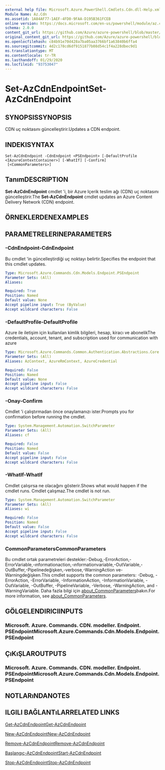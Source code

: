 ```yaml
---
external help file: Microsoft.Azure.PowerShell.Cmdlets.Cdn.dll-Help.xml
Module Name: Az.Cdn
ms.assetid: 1A84AF77-1AEF-4FD0-9FAA-D195B361FCEB
online version: https://docs.microsoft.com/en-us/powershell/module/az.cdn/set-azcdnendpoint
schema: 2.0.0
content_git_url: https://github.com/Azure/azure-powershell/blob/master/src/Cdn/Cdn/help/Set-AzCdnEndpoint.md
original_content_git_url: https://github.com/Azure/azure-powershell/blob/master/src/Cdn/Cdn/help/Set-AzCdnEndpoint.md
ms.openlocfilehash: c84b91e70d428a7ba05aa3766bf1a63840b6ffa4
ms.sourcegitcommit: 4d2c178cd6df9151877b08d54c1f4a228dbec9d1
ms.translationtype: MT
ms.contentlocale: tr-TR
ms.lasthandoff: 01/29/2020
ms.locfileid: "93753047"
---
```

# <span data-ttu-id="dff67-101">Set-AzCdnEndpoint</span><span class="sxs-lookup"><span data-stu-id="dff67-101">Set-AzCdnEndpoint</span></span>

## <span data-ttu-id="dff67-102">SYNOPSIS</span><span class="sxs-lookup"><span data-stu-id="dff67-102">SYNOPSIS</span></span>
<span data-ttu-id="dff67-103">CDN uç noktasını güncelleştirir.</span><span class="sxs-lookup"><span data-stu-id="dff67-103">Updates a CDN endpoint.</span></span>

## <span data-ttu-id="dff67-104">INDEKI</span><span class="sxs-lookup"><span data-stu-id="dff67-104">SYNTAX</span></span>

```
Set-AzCdnEndpoint -CdnEndpoint <PSEndpoint> [-DefaultProfile <IAzureContextContainer>] [-WhatIf] [-Confirm]
 [<CommonParameters>]
```

## <span data-ttu-id="dff67-105">Tanım</span><span class="sxs-lookup"><span data-stu-id="dff67-105">DESCRIPTION</span></span>
<span data-ttu-id="dff67-106">**Set-AzCdnEndpoint** cmdlet 'i, bir Azure Içerik teslim ağı (CDN) uç noktasını güncelleştirir.</span><span class="sxs-lookup"><span data-stu-id="dff67-106">The **Set-AzCdnEndpoint** cmdlet updates an Azure Content Delivery Network (CDN) endpoint.</span></span>

## <span data-ttu-id="dff67-107">ÖRNEKLERDEN</span><span class="sxs-lookup"><span data-stu-id="dff67-107">EXAMPLES</span></span>

## <span data-ttu-id="dff67-108">PARAMETRELERINE</span><span class="sxs-lookup"><span data-stu-id="dff67-108">PARAMETERS</span></span>

### <span data-ttu-id="dff67-109">-CdnEndpoint</span><span class="sxs-lookup"><span data-stu-id="dff67-109">-CdnEndpoint</span></span>
<span data-ttu-id="dff67-110">Bu cmdlet 'in güncelleştirdiği uç noktayı belirtir.</span><span class="sxs-lookup"><span data-stu-id="dff67-110">Specifies the endpoint that this cmdlet updates.</span></span>

```yaml
Type: Microsoft.Azure.Commands.Cdn.Models.Endpoint.PSEndpoint
Parameter Sets: (All)
Aliases:

Required: True
Position: Named
Default value: None
Accept pipeline input: True (ByValue)
Accept wildcard characters: False
```

### <span data-ttu-id="dff67-111">-DefaultProfile</span><span class="sxs-lookup"><span data-stu-id="dff67-111">-DefaultProfile</span></span>
<span data-ttu-id="dff67-112">Azure ile iletişim için kullanılan kimlik bilgileri, hesap, kiracı ve abonelik</span><span class="sxs-lookup"><span data-stu-id="dff67-112">The credentials, account, tenant, and subscription used for communication with azure</span></span>

```yaml
Type: Microsoft.Azure.Commands.Common.Authentication.Abstractions.Core.IAzureContextContainer
Parameter Sets: (All)
Aliases: AzContext, AzureRmContext, AzureCredential

Required: False
Position: Named
Default value: None
Accept pipeline input: False
Accept wildcard characters: False
```

### <span data-ttu-id="dff67-113">-Onay</span><span class="sxs-lookup"><span data-stu-id="dff67-113">-Confirm</span></span>
<span data-ttu-id="dff67-114">Cmdlet 'i çalıştırmadan önce onaylamanızı ister.</span><span class="sxs-lookup"><span data-stu-id="dff67-114">Prompts you for confirmation before running the cmdlet.</span></span>

```yaml
Type: System.Management.Automation.SwitchParameter
Parameter Sets: (All)
Aliases: cf

Required: False
Position: Named
Default value: False
Accept pipeline input: False
Accept wildcard characters: False
```

### <span data-ttu-id="dff67-115">-WhatIf</span><span class="sxs-lookup"><span data-stu-id="dff67-115">-WhatIf</span></span>
<span data-ttu-id="dff67-116">Cmdlet çalışırsa ne olacağını gösterir.</span><span class="sxs-lookup"><span data-stu-id="dff67-116">Shows what would happen if the cmdlet runs.</span></span>
<span data-ttu-id="dff67-117">Cmdlet çalışmaz.</span><span class="sxs-lookup"><span data-stu-id="dff67-117">The cmdlet is not run.</span></span>

```yaml
Type: System.Management.Automation.SwitchParameter
Parameter Sets: (All)
Aliases: wi

Required: False
Position: Named
Default value: False
Accept pipeline input: False
Accept wildcard characters: False
```

### <span data-ttu-id="dff67-118">CommonParameters</span><span class="sxs-lookup"><span data-stu-id="dff67-118">CommonParameters</span></span>
<span data-ttu-id="dff67-119">Bu cmdlet ortak parametreleri destekler:-Debug,-ErrorAction,-ErrorVariable,-ınformationaction,-ınformationvariable,-OutVariable,-OutBuffer,-Pipelinedeğişken,-verbose,-WarningAction ve-Warningdeğişken.</span><span class="sxs-lookup"><span data-stu-id="dff67-119">This cmdlet supports the common parameters: -Debug, -ErrorAction, -ErrorVariable, -InformationAction, -InformationVariable, -OutVariable, -OutBuffer, -PipelineVariable, -Verbose, -WarningAction, and -WarningVariable.</span></span> <span data-ttu-id="dff67-120">Daha fazla bilgi için [about_CommonParameters](https://go.microsoft.com/fwlink/?LinkID=113216)bakın.</span><span class="sxs-lookup"><span data-stu-id="dff67-120">For more information, see [about_CommonParameters](https://go.microsoft.com/fwlink/?LinkID=113216).</span></span>

## <span data-ttu-id="dff67-121">GÖLGELENDIRICI</span><span class="sxs-lookup"><span data-stu-id="dff67-121">INPUTS</span></span>

### <span data-ttu-id="dff67-122">Microsoft. Azure. Commands. CDN. modeller. Endpoint. PSEndpoint</span><span class="sxs-lookup"><span data-stu-id="dff67-122">Microsoft.Azure.Commands.Cdn.Models.Endpoint.PSEndpoint</span></span>

## <span data-ttu-id="dff67-123">ÇıKıŞLAR</span><span class="sxs-lookup"><span data-stu-id="dff67-123">OUTPUTS</span></span>

### <span data-ttu-id="dff67-124">Microsoft. Azure. Commands. CDN. modeller. Endpoint. PSEndpoint</span><span class="sxs-lookup"><span data-stu-id="dff67-124">Microsoft.Azure.Commands.Cdn.Models.Endpoint.PSEndpoint</span></span>

## <span data-ttu-id="dff67-125">NOTLARıNDA</span><span class="sxs-lookup"><span data-stu-id="dff67-125">NOTES</span></span>

## <span data-ttu-id="dff67-126">ILGILI BAĞLANTıLAR</span><span class="sxs-lookup"><span data-stu-id="dff67-126">RELATED LINKS</span></span>

[<span data-ttu-id="dff67-127">Get-AzCdnEndpoint</span><span class="sxs-lookup"><span data-stu-id="dff67-127">Get-AzCdnEndpoint</span></span>](./Get-AzCdnEndpoint.md)

[<span data-ttu-id="dff67-128">New-AzCdnEndpoint</span><span class="sxs-lookup"><span data-stu-id="dff67-128">New-AzCdnEndpoint</span></span>](./New-AzCdnEndpoint.md)

[<span data-ttu-id="dff67-129">Remove-AzCdnEndpoint</span><span class="sxs-lookup"><span data-stu-id="dff67-129">Remove-AzCdnEndpoint</span></span>](./Remove-AzCdnEndpoint.md)

[<span data-ttu-id="dff67-130">Başlangıç-AzCdnEndpoint</span><span class="sxs-lookup"><span data-stu-id="dff67-130">Start-AzCdnEndpoint</span></span>](./Start-AzCdnEndpoint.md)

[<span data-ttu-id="dff67-131">Stop-AzCdnEndpoint</span><span class="sxs-lookup"><span data-stu-id="dff67-131">Stop-AzCdnEndpoint</span></span>](./Stop-AzCdnEndpoint.md)


